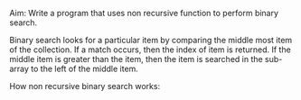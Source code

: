 
Aim: Write a program that uses non recursive function to perform binary search.

Binary search looks for a particular item by comparing the middle most item of the collection. If a match occurs, then the index of item is returned. If the middle item is greater than the item, then the item is searched in the sub-array to the left of the middle item.

How non recursive binary search works:
